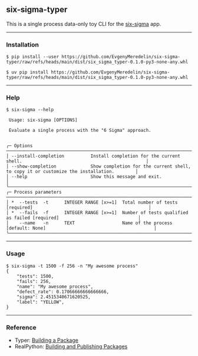 ## __six-sigma-typer__

This is a single process data-only toy CLI for the [six-sigma](https://github.com/EvgenyMeredelin/six-sigma) app.

***
### __Installation__

```
$ pip install --user https://github.com/EvgenyMeredelin/six-sigma-typer/raw/refs/heads/main/dist/six_sigma_typer-0.1.0-py3-none-any.whl
```

```
$ uv pip install https://github.com/EvgenyMeredelin/six-sigma-typer/raw/refs/heads/main/dist/six_sigma_typer-0.1.0-py3-none-any.whl
```

***
### __Help__

```
$ six-sigma --help

 Usage: six-sigma [OPTIONS]

 Evaluate a single process with the "6 Sigma" approach.


╭─ Options ─────────────────────────────────────────────────────────────────────────────────────────────────────────────╮
│ --install-completion          Install completion for the current shell.                                               │
│ --show-completion             Show completion for the current shell, to copy it or customize the installation.        │
│ --help                        Show this message and exit.                                                             │
╰───────────────────────────────────────────────────────────────────────────────────────────────────────────────────────╯
╭─ Process parameters ──────────────────────────────────────────────────────────────────────────────────────────────────╮
│ *  --tests  -t      INTEGER RANGE [x>=1]  Total number of tests [required]                                            │
│ *  --fails  -f      INTEGER RANGE [x>=1]  Number of tests qualified as failed [required]                              │
│    --name   -n      TEXT                  Name of the process [default: None]                                         │
╰───────────────────────────────────────────────────────────────────────────────────────────────────────────────────────╯
```

***
### __Usage__

```
$ six-sigma -t 1500 -f 256 -n "My awesome process"
{
    "tests": 1500,
    "fails": 256,
    "name": "My awesome process",
    "defect_rate": 0.17066666666666666,
    "sigma": 2.4515340671620525,
    "label": "YELLOW",
}
```

***
### __Reference__

* Typer: [Building a Package](https://typer.tiangolo.com/tutorial/package/)
* RealPython: [Building and Publishing Packages](https://realpython.com/python-uv/#building-and-publishing-packages)